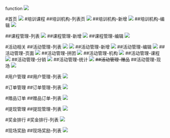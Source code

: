 function
![](.requirement_images/44756b13.png)

#首页
![](.requirement_images/98e97ea5.png)
#培训课程
##培训机构-列表页
![](.requirement_images/5f80c68c.png)
##培训机构-新增
![](.requirement_images/b5e981d7.png)
##培训机构-编辑
![](.requirement_images/3a7d0adb.png)

##课程管理-列表
![](.requirement_images/bebf1ba0.png)
##课程管理-新增
![](.requirement_images/237766db.png)
##课程管理-编辑
![](.requirement_images/01caf186.png)

#活动相关
##活动管理-列表
![](.requirement_images/60484d41.png)
![](.requirement_images/60aa1b27.png)
##活动管理-新增
![](.requirement_images/cab12060.png)
##活动管理-编辑
![](.requirement_images/96cf5a65.png)
##活动管理-页面
![](.requirement_images/4880a823.png)
##活动管理-拼团
![](.requirement_images/19da21e6.png)
##活动管理-机构
![](.requirement_images/6d17b717.png)
##活动管理-课程
![](.requirement_images/686afd17.png)
##活动管理-分销
![](.requirement_images/d3c00706.png)
##活动管理-统计
![](.requirement_images/340555dc.png)
~~##活动管理-赠品~~
##活动管理-现场
![](.requirement_images/2e884d6d.png)

#用户管理
##用户管理-列表
![](.requirement_images/e59f0cf6.png)

#订单管理
##订单管理-列表
![](.requirement_images/efb137a9.png)

#赠品订单
##赠品订单-列表
![](.requirement_images/d486ef7f.png)

#提现管理
##提现管理-列表
![](.requirement_images/042da41d.png)

#奖金排行
#奖金排行-列表
![](.requirement_images/6c584981.png)

#现场奖励
##现场奖励-列表
![](.requirement_images/512decdc.png)














